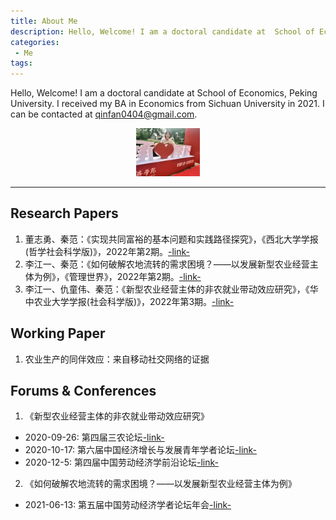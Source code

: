 ```yaml
---
title: About Me
description: Hello, Welcome! I am a doctoral candidate at  School of Economics, Peking University. 
categories:
 - Me
tags:
---
```

Hello, Welcome! I am a doctoral candidate at School of Economics, Peking University. 
I received my BA in Economics from Sichuan University in 2021. 
I can be contacted at [qinfan0404@gmail.com](mailto:qinfan0404@gmail.com).

<div align= center>
<img src="https://raw.githubusercontent.com/fqinpku/picgo_image/main/202207301315014.JPG" style="zoom:10%;"/>
</div>

---
## Research Papers
1. 董志勇、秦范：《实现共同富裕的基本问题和实践路径探究》，《西北大学学报(哲学社会科学版)》，2022年第2期。[-link-](https://kns.cnki.net/kcms/detail/detail.aspx?dbcode=CJFD&dbname=CJFDLAST2022&filename=XBDS202202002&uniplatform=NZKPT&v=8S9SsJjw8wwd1AZFYDvo2RoBgUgHqD-xlie619O0hIZuO0BWm6aIXKR3WX_C65v9)
2. 李江一、秦范：《如何破解农地流转的需求困境？——以发展新型农业经营主体为例》，《管理世界》，2022年第2期。[-link-](https://kns.cnki.net/kcms/detail/detail.aspx?dbcode=CJFD&dbname=CJFDLAST2022&filename=GLSJ202202006&uniplatform=NZKPT&v=_fG3sk79BwCNy2sbZ3IycAmqicnLRW1DL_q31HAV5QNbr1Q--jQVlgJicanzR7Th)
3. 李江一、仇童伟、秦范：《新型农业经营主体的非农就业带动效应研究》，《华中农业大学学报(社会科学版)》，2022年第3期。[-link-](https://kns.cnki.net/kcms/detail/detail.aspx?dbcode=CJFD&dbname=CJFDLAST2022&filename=HZND202203002&uniplatform=NZKPT&v=xeWNLe3pYyDOsaUclpHpbN_BLqvuwcRmB6ORtrMTm6KqMdbCPrnrsBPLsu1YslIG)

## Working Paper
1. 农业生产的同伴效应：来自移动社交网络的证据

## Forums & Conferences
1. 《新型农业经营主体的非农就业带动效应研究》
- 2020-09-26: 第四届三农论坛[-link-](https://mp.weixin.qq.com/s/ybdiqAcKmNMaprSEpOKHXw)
- 2020-10-17: 第六届中国经济增长与发展青年学者论坛[-link-](https://sesu.scu.edu.cn/info/1003/7655.htm)
- 2020-12-5: 第四届中国劳动经济学前沿论坛[-link-](https://mp.weixin.qq.com/s/w1sGkropF28grR-WCtTnLQ)
2. 《如何破解农地流转的需求困境？——以发展新型农业经营主体为例》
- 2021-06-13: 第五届中国劳动经济学者论坛年会[-link-](https://mp.weixin.qq.com/s/mMbvrcRTrm9fLiMTtGi_lg)